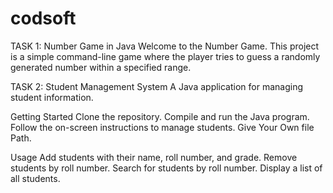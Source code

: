 # codsoft
TASK 1:
Number Game in Java
Welcome to the Number Game. This project is a simple command-line game where the player tries to guess a randomly generated number within a specified range.

TASK 2:
Student Management System
A Java application for managing student information.

Getting Started
Clone the repository.
Compile and run the Java program.
Follow the on-screen instructions to manage students.
Give Your Own file Path.


Usage
Add students with their name, roll number, and grade.
Remove students by roll number.
Search for students by roll number.
Display a list of all students.

